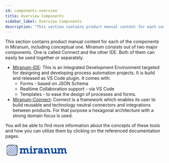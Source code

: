 ```yaml
---
id: components-overview
title: Overview Components
sidebar_label: Overview Components
description: "This section contains product manual content for each component in miranum, including conceptual content."
---
```


This section contains product manual content for each of the components in Miranum, including conceptual one. 
Miranum consists out of two major components. One is called Connect and the other IDE. Both of them can easily be used 
together or separately.
* [Miranum-IDE](./miranum-ide/intro-miranum-ide): This is an Integrated Development Environment targeted for designing and developing process automation projects. It is build and released as VS Code plugin. It comes with: 
  * Forms - based on JSON Schema 
  * Realtime Collaboration support - via VS Code 
  * Templates - to ease the design of processes and forms. 
* [Miranum-Connect](./miranum-connect/intro-miranum-connect): Connect is a framework which enables its user to build reusable and technology neutral connectors and integrations between products. For that purpose a hexagonal architecture with a strong domain focus is used. 

You will be able to find more information about the concepts of these tools and how you can utilize them by clicking on 
the referenced documentation pages. 

![Miranum Logo](../../static/img/logo_blau.png)
